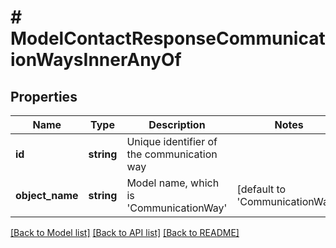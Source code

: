 # # ModelContactResponseCommunicationWaysInnerAnyOf

## Properties

Name | Type | Description | Notes
------------ | ------------- | ------------- | -------------
**id** | **string** | Unique identifier of the communication way |
**object_name** | **string** | Model name, which is &#39;CommunicationWay&#39; | [default to 'CommunicationWay']

[[Back to Model list]](../../README.md#models) [[Back to API list]](../../README.md#endpoints) [[Back to README]](../../README.md)
